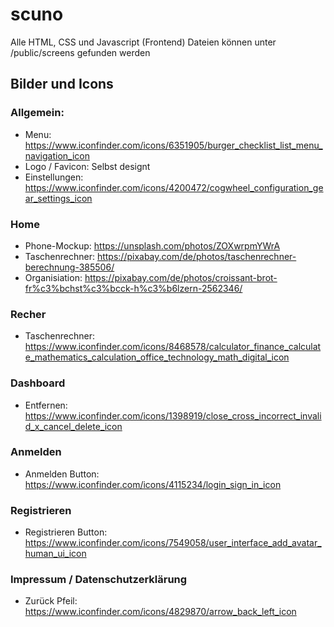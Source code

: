 # scuno
Alle HTML, CSS und Javascript (Frontend) Dateien können unter /public/screens gefunden werden

## Bilder und Icons
### Allgemein:
- Menu: https://www.iconfinder.com/icons/6351905/burger_checklist_list_menu_navigation_icon
- Logo / Favicon: Selbst designt
- Einstellungen: https://www.iconfinder.com/icons/4200472/cogwheel_configuration_gear_settings_icon

### Home
- Phone-Mockup: https://unsplash.com/photos/ZOXwrpmYWrA
- Taschenrechner: https://pixabay.com/de/photos/taschenrechner-berechnung-385506/
- Organisiation: https://pixabay.com/de/photos/croissant-brot-fr%c3%bchst%c3%bcck-h%c3%b6lzern-2562346/

### Recher 
- Taschenrechner: https://www.iconfinder.com/icons/8468578/calculator_finance_calculate_mathematics_calculation_office_technology_math_digital_icon

### Dashboard
- Entfernen: https://www.iconfinder.com/icons/1398919/close_cross_incorrect_invalid_x_cancel_delete_icon

### Anmelden
- Anmelden Button: https://www.iconfinder.com/icons/4115234/login_sign_in_icon

### Registrieren
- Registrieren Button: https://www.iconfinder.com/icons/7549058/user_interface_add_avatar_human_ui_icon

### Impressum / Datenschutzerklärung
- Zurück Pfeil: https://www.iconfinder.com/icons/4829870/arrow_back_left_icon

